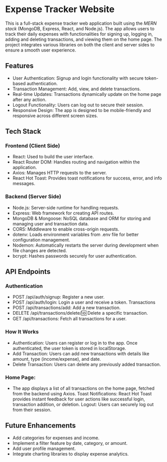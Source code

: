 # Expense Tracker Website

This is a full-stack expense tracker web application built using the *MERN stack* (MongoDB, Express, React, and Node.js). The app allows users to track their daily expenses with functionalities for signing up, logging in, adding and deleting transactions, and viewing them on the home page. The project integrates various libraries on both the client and server sides to ensure a smooth user experience.

## Features

- User Authentication: Signup and login functionality with secure token-based authentication.
- Transaction Management: Add, view, and delete transactions.
- Real-time Updates: Transactions dynamically update on the home page after any action.
- Logout Functionality: Users can log out to secure their session.
- Responsive Design: The app is designed to be mobile-friendly and responsive across different screen sizes.

## Tech Stack

### Frontend (Client Side)
- React: Used to build the user interface.
- React Router DOM: Handles routing and navigation within the application.
- Axios: Manages HTTP requests to the server.
- React Hot Toast: Provides toast notifications for success, error, and info messages.

### Backend (Server Side)
- Node.js: Server-side runtime for handling requests.
- Express: Web framework for creating API routes.
- MongoDB & Mongoose: NoSQL database and ORM for storing and managing user and transaction data.
- CORS: Middleware to enable cross-origin requests.
- dotenv: Loads environment variables from .env file for better configuration management.
- Nodemon: Automatically restarts the server during development when file changes are detected.
- bcrypt: Hashes passwords securely for user authentication.

## API Endpoints

### Authentication
- POST /api/auth/signup: Register a new user.
- POST /api/auth/login: Login a user and receive a token.
Transactions
- POST /api/transactions/add: Add a new transaction.
- DELETE /api/transactions/delete/:id: Delete a specific transaction.
- GET /api/transactions: Fetch all transactions for a user.
### How It Works
- Authentication: Users can register or log in to the app. Once authenticated, the user token is stored in localStorage.
- Add Transaction: Users can add new transactions with details like amount, type (income/expense), and date.
- Delete Transaction: Users can delete any previously added transaction.

### Home Page:
- The app displays a list of all transactions on the home page, fetched from the backend using Axios.
Toast Notifications: React Hot Toast provides instant feedback for user actions like successful login, transaction addition, or deletion.
Logout: Users can securely log out from their session.

## Future Enhancements
- Add categories for expenses and income.
- Implement a filter feature by date, category, or amount.
- Add user profile management.
- Integrate charting libraries to display expense analytics.